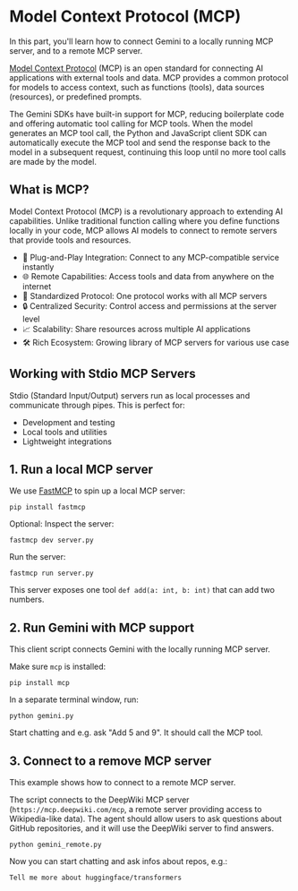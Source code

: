# Model Context Protocol (MCP)

In this part, you'll learn how to connect Gemini to a locally running MCP server, and to a remote MCP server.

[Model Context Protocol](https://modelcontextprotocol.io/introduction) (MCP) is an open standard for connecting AI applications with external tools and data. MCP provides a common protocol for models to access context, such as functions (tools), data sources (resources), or predefined prompts.

The Gemini SDKs have built-in support for MCP, reducing boilerplate code and offering automatic tool calling for MCP tools. When the model generates an MCP tool call, the Python and JavaScript client SDK can automatically execute the MCP tool and send the response back to the model in a subsequent request, continuing this loop until no more tool calls are made by the model.

## What is MCP?

Model Context Protocol (MCP) is a revolutionary approach to extending AI capabilities. Unlike traditional function calling where you define functions locally in your code, MCP allows AI models to connect to remote servers that provide tools and resources.

- 🔌 Plug-and-Play Integration: Connect to any MCP-compatible service instantly
- 🌐 Remote Capabilities: Access tools and data from anywhere on the internet
- 🔄 Standardized Protocol: One protocol works with all MCP servers
- 🔒 Centralized Security: Control access and permissions at the server level
- 📈 Scalability: Share resources across multiple AI applications
- 🛠️ Rich Ecosystem: Growing library of MCP servers for various use case

## Working with Stdio MCP Servers

Stdio (Standard Input/Output) servers run as local processes and communicate through pipes. This is perfect for:

- Development and testing
- Local tools and utilities
- Lightweight integrations

## 1. Run a local MCP server

We use [FastMCP](https://github.com/jlowin/fastmcp) to spin up a local MCP server:

```
pip install fastmcp
```

Optional: Inspect the server:

```
fastmcp dev server.py
```

Run the server:

```
fastmcp run server.py
```

This server exposes one tool `def add(a: int, b: int)` that can add two numbers.

## 2. Run Gemini with MCP support

This client script connects Gemini with the locally running MCP server.

Make sure `mcp` is installed:

```
pip install mcp
```

In a separate terminal window, run:

```
python gemini.py
```

Start chatting and e.g. ask "Add 5 and 9". It should call the MCP tool.


## 3. Connect to a remove MCP server

This example shows how to connect to a remote MCP server.

The script connects to the DeepWiki MCP server (`https://mcp.deepwiki.com/mcp`, a remote server providing access to Wikipedia-like data). The agent should allow users to ask questions about GitHub repositories, and it will use the DeepWiki server to find answers.

```
python gemini_remote.py
```

Now you can start chatting and ask infos about repos, e.g.:

```
Tell me more about huggingface/transformers
```
